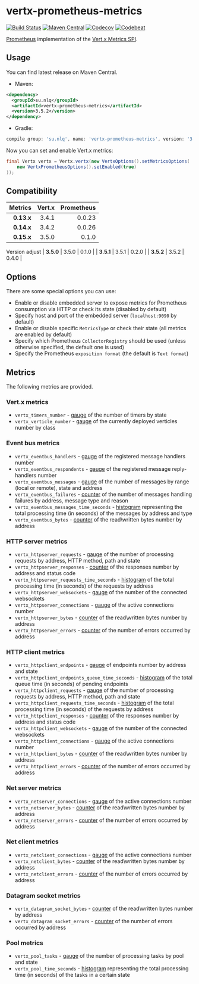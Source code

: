 # vertx-prometheus-metrics

[![Build Status](https://img.shields.io/travis/nolequen/vertx-prometheus-metrics.svg?branch=master)](https://travis-ci.org/nolequen/vertx-prometheus-metrics)
[![Maven Central](https://img.shields.io/maven-central/v/su.nlq/vertx-prometheus-metrics.svg)](https://maven-badges.herokuapp.com/maven-central/su.nlq/vertx-prometheus-metrics)
[![Codecov](https://codecov.io/gh/nolequen/vertx-prometheus-metrics/branch/master/graph/badge.svg)](https://codecov.io/gh/nolequen/vertx-prometheus-metrics)
[![Codebeat](https://codebeat.co/badges/4c9127d1-d016-46e9-9348-c8c723266ea2)](https://codebeat.co/projects/github-com-nolequen-vertx-prometheus-metrics-master)

[Prometheus](https://prometheus.io/) implementation of the [Vert.x Metrics SPI](http://vertx.io/docs/vertx-core/java/index.html#_metrics_spi).

## Usage

You can find latest release on Maven Central.

* Maven:
```xml
<dependency>
  <groupId>su.nlq</groupId>
  <artifactId>vertx-prometheus-metrics</artifactId>
  <version>3.5.2</version>
</dependency>
```

* Gradle:
```groovy
compile group: 'su.nlq', name: 'vertx-prometheus-metrics', version: '3.5.2'
```

Now you can set and enable Vert.x metrics:
```java
final Vertx vertx = Vertx.vertx(new VertxOptions().setMetricsOptions(
    new VertxPrometheusOptions().setEnabled(true)
));
```

## Compatibility

| Metrics    | Vert.x     | Prometheus | 
| ----------:| ----------:| ----------:|
| **0.13.x** | 3.4.1      | 0.0.23     |
| **0.14.x** | 3.4.2      | 0.0.26     |
| **0.15.x** | 3.5.0      | 0.1.0      |
Version adjust
| **3.5.0**  | 3.5.0      | 0.1.0      |
| **3.5.1**  | 3.5.1      | 0.2.0      |
| **3.5.2**  | 3.5.2      | 0.4.0      |

## Options

There are some special options you can use:

* Enable or disable embedded server to expose metrics for Prometheus consumption via HTTP or check its state (disabled by default)
* Specify host and port of the embedded server (`localhost:9090` by default)
* Enable or disable specific `MetricsType` or check their state (all metrics are enabled by default)
* Specify which Prometheus `CollectorRegistry` should be used (unless otherwise specified, the default one is used)
* Specify the Prometheus `exposition format` (the default is `Text format`) 

## Metrics

The following metrics are provided.

### Vert.x metrics

* `vertx_timers_number` - [gauge](https://prometheus.io/docs/concepts/metric_types/#gauge) of the number of timers by state
* `vertx_verticle_number` - [gauge](https://prometheus.io/docs/concepts/metric_types/#gauge) of the currently deployed verticles number by class

### Event bus metrics

* `vertx_eventbus_handlers` - [gauge](https://prometheus.io/docs/concepts/metric_types/#gauge) of the registered message handlers number
* `vertx_eventbus_respondents` - [gauge](https://prometheus.io/docs/concepts/metric_types/#gauge) of the registered message reply-handlers number
* `vertx_eventbus_messages` - [gauge](https://prometheus.io/docs/concepts/metric_types/#gauge) of the number of messages by range (local or remote), state and address
* `vertx_eventbus_failures` - [counter](https://prometheus.io/docs/concepts/metric_types/#counter) of the number of messages handling failures by address, message type and reason
* `vertx_eventbus_messages_time_seconds` - [histogram](https://prometheus.io/docs/concepts/metric_types/#histogram) representing the total processing time (in seconds) of the messages by address and type
* `vertx_eventbus_bytes` - [counter](https://prometheus.io/docs/concepts/metric_types/#counter) of the read\written bytes number by address

### HTTP server metrics

* `vertx_httpserver_requests` - [gauge](https://prometheus.io/docs/concepts/metric_types/#gauge) of the number of processing requests by address, HTTP method, path and state
* `vertx_httpserver_responses` - [counter](https://prometheus.io/docs/concepts/metric_types/#counter) of the responses number by address and status code
* `vertx_httpserver_requests_time_seconds` - [histogram](https://prometheus.io/docs/concepts/metric_types/#histogram) of the total processing time (in seconds) of the requests by address
* `vertx_httpserver_websockets` - [gauge](https://prometheus.io/docs/concepts/metric_types/#gauge) of the number of the connected websockets    
* `vertx_httpserver_connections` - [gauge](https://prometheus.io/docs/concepts/metric_types/#gauge) of the active connections number
* `vertx_httpserver_bytes` - [counter](https://prometheus.io/docs/concepts/metric_types/#counter) of the read\written bytes number by address
* `vertx_httpserver_errors` - [counter](https://prometheus.io/docs/concepts/metric_types/#counter) of the number of errors occurred by address

### HTTP client metrics

* `vertx_httpclient_endpoints` - [gauge](https://prometheus.io/docs/concepts/metric_types/#gauge) of endpoints number by address and state
* `vertx_httpclient_endpoints_queue_time_seconds` - [histogram](https://prometheus.io/docs/concepts/metric_types/#histogram) of the total queue time (in seconds) of pending endpoints
* `vertx_httpclient_requests` - [gauge](https://prometheus.io/docs/concepts/metric_types/#gauge) of the number of processing requests by address, HTTP method, path and state
* `vertx_httpclient_requests_time_seconds` - [histogram](https://prometheus.io/docs/concepts/metric_types/#histogram) of the total processing time (in seconds) of the requests by address
* `vertx_httpclient_responses` - [counter](https://prometheus.io/docs/concepts/metric_types/#counter) of the responses number by address and status code
* `vertx_httpclient_websockets` - [gauge](https://prometheus.io/docs/concepts/metric_types/#gauge) of the number of the connected websockets
* `vertx_httpclient_connections` - [gauge](https://prometheus.io/docs/concepts/metric_types/#gauge) of the active connections number
* `vertx_httpclient_bytes` - [counter](https://prometheus.io/docs/concepts/metric_types/#counter) of the read\written bytes number by address
* `vertx_httpclient_errors` - [counter](https://prometheus.io/docs/concepts/metric_types/#counter) of the number of errors occurred by address

### Net server metrics

* `vertx_netserver_connections` - [gauge](https://prometheus.io/docs/concepts/metric_types/#gauge) of the active connections number
* `vertx_netserver_bytes` - [counter](https://prometheus.io/docs/concepts/metric_types/#counter) of the read\written bytes number by address
* `vertx_netserver_errors` - [counter](https://prometheus.io/docs/concepts/metric_types/#counter) of the number of errors occurred by address

### Net client metrics

* `vertx_netclient_connections` - [gauge](https://prometheus.io/docs/concepts/metric_types/#gauge) of the active connections number
* `vertx_netclient_bytes` - [counter](https://prometheus.io/docs/concepts/metric_types/#counter) of the read\written bytes number by address
* `vertx_netclient_errors` - [counter](https://prometheus.io/docs/concepts/metric_types/#counter) of the number of errors occurred by address


### Datagram socket metrics

* `vertx_datagram_socket_bytes` - [counter](https://prometheus.io/docs/concepts/metric_types/#counter) of the read\written bytes number by address
* `vertx_datagram_socket_errors` - [counter](https://prometheus.io/docs/concepts/metric_types/#counter) of the number of errors occurred by address

### Pool metrics

* `vertx_pool_tasks` - [gauge](https://prometheus.io/docs/concepts/metric_types/#gauge) of the number of processing tasks by pool and state
* `vertx_pool_time_seconds` - [histogram](https://prometheus.io/docs/concepts/metric_types/#histogram) representing the total processing time (in seconds) of the tasks in a certain state
